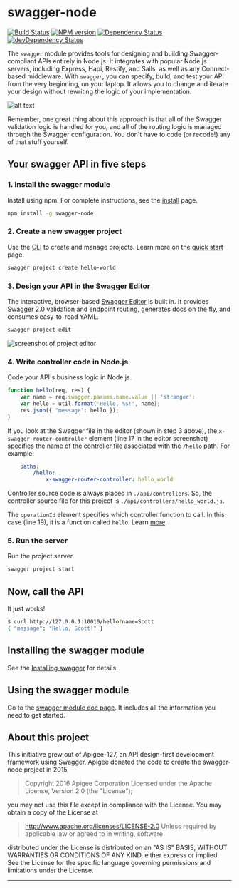 # swagger-node

[![Build Status](https://travis-ci.org/multivacplatform/swagger-node.svg?branch=master)](https://travis-ci.org/multivacplatform/swagger-node)
[![NPM version](https://badge.fury.io/js/swagger.png)](http://badge.fury.io/js/swagger)
[![Dependency Status](https://david-dm.org/multivacplatform/swagger-node/status.svg)](https://david-dm.org/multivacplatform/swagger-node)
[![devDependency Status](https://david-dm.org/multivacplatform/swagger-node/dev-status.svg)](https://david-dm.org/multivacplatform/swagger-node#info=devDependencies)

The `swagger` module provides tools for designing and building Swagger-compliant APIs entirely in Node.js. It integrates with popular Node.js servers, including Express, Hapi, Restify, and Sails, as well as any Connect-based middleware. With `swagger`, you can specify, build, and test your API from the very beginning, on your laptop. It allows you to change and iterate your design without rewriting the logic of your implementation.

![alt text](./docs/images/overview2.png)

Remember, one great thing about this approach is that all of the Swagger validation logic is handled for you, and all of the routing logic is managed through the Swagger configuration. You don't have to code (or recode!) any of that stuff yourself.

## Your swagger API in five steps

### 1. Install the swagger module

Install using npm. For complete instructions, see the [install](./docs/install.md) page.

```bash
npm install -g swagger-node
```

### 2. Create a new swagger project

Use the [CLI](./docs/cli.md) to create and manage projects. Learn more on the [quick start](./docs/quick-start.md) page.

```bash
swagger project create hello-world
```

### 3. Design your API in the Swagger Editor

The interactive, browser-based [Swagger Editor](http://editor.swagger.io/) is built in. It provides Swagger 2.0 validation and endpoint routing, generates docs on the fly, and consumes easy-to-read YAML.

```bash
swagger project edit
```

![screenshot of project editor](./docs/images/project-editor.png)

### 4. Write controller code in Node.js

Code your API's business logic in Node.js.

```js
function hello(req, res) {
    var name = req.swagger.params.name.value || 'stranger';
    var hello = util.format('Hello, %s!', name);
    res.json({ "message": hello });
}
```

If you look at the Swagger file in the editor (shown in step 3 above), the `x-swagger-router-controller` element (line 17 in the editor screenshot) specifies the name of the controller file associated with the `/hello` path. For example:

```yaml
    paths:
        /hello:
            x-swagger-router-controller: hello_world
```

Controller source code is always placed in `./api/controllers`. So, the controller source file for this project is `./api/controllers/hello_world.js`.

The `operationId` element specifies which controller function to call. In this case (line 19), it is a function called `hello`. Learn [more](./docs/controllers.md).

### 5. Run the server

Run the project server.

```bash
swagger project start
```

## Now, call the API

It just works!

```bash
$ curl http://127.0.0.1:10010/hello?name=Scott
{ "message": "Hello, Scott!" }
```

## <a name="installation"></a>Installing the swagger module

See the [Installing swagger](./docs/install.md) for details.

## <a name="using"></a>Using the swagger module

Go to the [swagger module doc page](./docs/README.md). It includes all the information you need to get started.

## <a name="about"></a>About this project

This initiative grew out of Apigee-127, an API design-first development framework using Swagger.
Apigee donated the code to create the swagger-node project in 2015.

 >Copyright 2016 Apigee Corporation
 >Licensed under the Apache License, Version 2.0 (the "License");

 you may not use this file except in compliance with the License.
 You may obtain a copy of the License at

 >http://www.apache.org/licenses/LICENSE-2.0
 >Unless required by applicable law or agreed to in writing, software

 distributed under the License is distributed on an "AS IS" BASIS,
 WITHOUT WARRANTIES OR CONDITIONS OF ANY KIND, either express or implied.
 See the License for the specific language governing permissions and
 limitations under the License.

---
